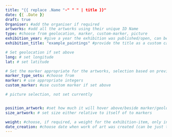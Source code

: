 ```yaml
---
title: "{{ replace .Name "-" " " | title }}"
date: {{ .Date }}
draft: true
Organiser: #add the organiser if required
artworks: #add all the artworks using their unique ID Name
type: #choose from geolocation, marker, custom-marker, picture
exhibition_year: #give a year the exhibition was published/open, can be different of creation date of this item
exhibition_title: "example_paintings" #provide the title as a custom category so it creates a page for the exhibition

# Set geolocation if set above
long: # set longitude
lat: # set latitude

# Set the marker appropriate for the artworks, selection based on previous types, all other will be ignored
marker_type_sets: #choose from
marker: # use appropriate integers
custom_marker: #use custom marker if set above

# picture selection, not set currently


position_artwork: #set how much it will hover above/beside marker/geolocation. Use "0 0 0" for 3 axes
size_artwork: # set size either relative to itself of to markers

weight: #choose, if required, a weight for the exhibition-item, only integers
date_creation: #choose date when work of art was created (can be just the year)
---
```


